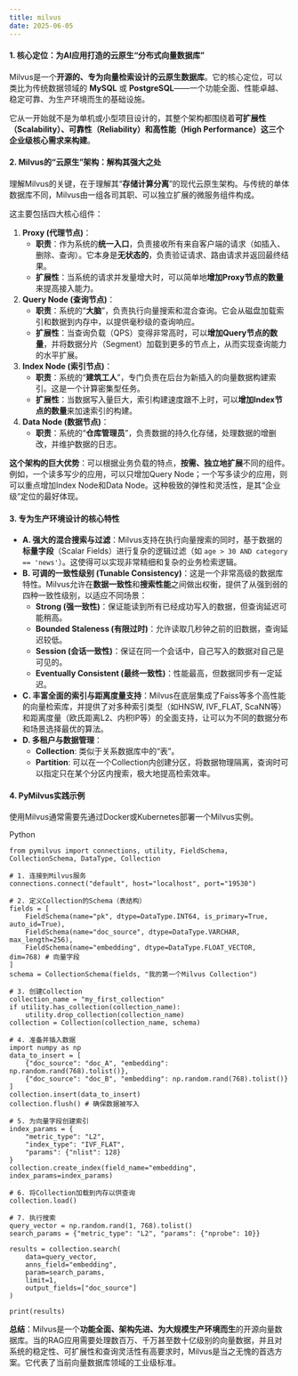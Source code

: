 ```yaml
---
title: milvus
date: 2025-06-05 
---
```


#### **1. 核心定位：为AI应用打造的云原生“分布式向量数据库”**
Milvus是一个**开源的、专为向量检索设计的云原生数据库**。它的核心定位，可以类比为传统数据领域的 **MySQL** 或 **PostgreSQL**——一个功能全面、性能卓越、稳定可靠、为生产环境而生的基础设施。

它从一开始就不是为单机或小型项目设计的，其整个架构都围绕着**可扩展性（Scalability）、可靠性（Reliability）和高性能（High Performance）这三个企业级核心需求来构建**。

#### **2. Milvus的“云原生”架构：解构其强大之处**
理解Milvus的关键，在于理解其“**存储计算分离**”的现代云原生架构。与传统的单体数据库不同，Milvus由一组各司其职、可以独立扩展的微服务组件构成。

这主要包括四大核心组件：

1. **Proxy (代理节点)**：
    - **职责**：作为系统的**统一入口**，负责接收所有来自客户端的请求（如插入、删除、查询）。它本身是**无状态的**，负责验证请求、路由请求并返回最终结果。
    - **扩展性**：当系统的请求并发量增大时，可以简单地**增加Proxy节点的数量**来提高接入能力。
2. **Query Node (查询节点)**：
    - **职责**：系统的“**大脑**”，负责执行向量搜索和混合查询。它会从磁盘加载索引和数据到内存中，以提供毫秒级的查询响应。
    - **扩展性**：当查询负载（QPS）变得非常高时，可以**增加Query节点的数量**，并将数据分片（Segment）加载到更多的节点上，从而实现查询能力的水平扩展。
3. **Index Node (索引节点)**：
    - **职责**：系统的“**建筑工人**”，专门负责在后台为新插入的向量数据构建索引。这是一个计算密集型任务。
    - **扩展性**：当数据写入量巨大，索引构建速度跟不上时，可以**增加Index节点的数量**来加速索引的构建。
4. **Data Node (数据节点)**：
    - **职责**：系统的“**仓库管理员**”，负责数据的持久化存储，处理数据的增删改，并维护数据的日志。

**这个架构的巨大优势**：可以根据业务负载的特点，**按需、独立地扩展**不同的组件。例如，一个读多写少的应用，可以只增加Query Node；一个写多读少的应用，则可以重点增加Index Node和Data Node。这种极致的弹性和灵活性，是其“企业级”定位的最好体现。

#### **3. 专为生产环境设计的核心特性**
+ **A. 强大的混合搜索与过滤**：Milvus支持在执行向量搜索的同时，基于数据的**标量字段**（Scalar Fields）进行复杂的逻辑过滤（如 `age > 30 AND category == 'news'`）。这使得可以实现非常精细和复杂的业务检索逻辑。
+ **B. 可调的一致性级别 (Tunable Consistency)**：这是一个非常高级的数据库特性。Milvus允许在**数据一致性**和**搜索性能**之间做出权衡，提供了从强到弱的四种一致性级别，以适应不同场景：
    - **Strong (强一致性)**：保证能读到所有已经成功写入的数据，但查询延迟可能稍高。
    - **Bounded Staleness (有限过时)**：允许读取几秒钟之前的旧数据，查询延迟较低。
    - **Session (会话一致性)**：保证在同一个会话中，自己写入的数据对自己是可见的。
    - **Eventually Consistent (最终一致性)**：性能最高，但数据同步有一定延迟。
+ **C. 丰富全面的索引与距离度量支持**：Milvus在底层集成了Faiss等多个高性能的向量检索库，并提供了对多种索引类型（如HNSW, IVF_FLAT, ScaNN等）和距离度量（欧氏距离L2、内积IP等）的全面支持，让可以为不同的数据分布和场景选择最优的算法。
+ **D. 多租户与数据管理**：
    - **Collection**: 类似于关系数据库中的“表”。
    - **Partition**: 可以在一个Collection内创建分区，将数据物理隔离，查询时可以指定只在某个分区内搜索，极大地提高检索效率。

#### **4. PyMilvus实践示例**
使用Milvus通常需要先通过Docker或Kubernetes部署一个Milvus实例。

Python

```plain
from pymilvus import connections, utility, FieldSchema, CollectionSchema, DataType, Collection

# 1. 连接到Milvus服务
connections.connect("default", host="localhost", port="19530")

# 2. 定义Collection的Schema（表结构）
fields = [
    FieldSchema(name="pk", dtype=DataType.INT64, is_primary=True, auto_id=True),
    FieldSchema(name="doc_source", dtype=DataType.VARCHAR, max_length=256),
    FieldSchema(name="embedding", dtype=DataType.FLOAT_VECTOR, dim=768) # 向量字段
]
schema = CollectionSchema(fields, "我的第一个Milvus Collection")

# 3. 创建Collection
collection_name = "my_first_collection"
if utility.has_collection(collection_name):
    utility.drop_collection(collection_name)
collection = Collection(collection_name, schema)

# 4. 准备并插入数据
import numpy as np
data_to_insert = [
    {"doc_source": "doc_A", "embedding": np.random.rand(768).tolist()},
    {"doc_source": "doc_B", "embedding": np.random.rand(768).tolist()}
]
collection.insert(data_to_insert)
collection.flush() # 确保数据被写入

# 5. 为向量字段创建索引
index_params = {
    "metric_type": "L2",
    "index_type": "IVF_FLAT",
    "params": {"nlist": 128}
}
collection.create_index(field_name="embedding", index_params=index_params)

# 6. 将Collection加载到内存以供查询
collection.load()

# 7. 执行搜索
query_vector = np.random.rand(1, 768).tolist()
search_params = {"metric_type": "L2", "params": {"nprobe": 10}}

results = collection.search(
    data=query_vector,
    anns_field="embedding",
    param=search_params,
    limit=1,
    output_fields=["doc_source"]
)

print(results)
```

**总结**：Milvus是一个**功能全面、架构先进、为大规模生产环境而生**的开源向量数据库。当的RAG应用需要处理数百万、千万甚至数十亿级别的向量数据，并且对系统的稳定性、可扩展性和查询灵活性有高要求时，Milvus是当之无愧的首选方案。它代表了当前向量数据库领域的工业级标准。

